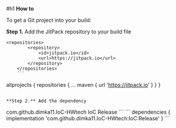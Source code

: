 #h1 **How to**

To get a Git project into your build:

**Step 1.** Add the JitPack repository to your build file
```
<repositories>
		<repository>
		    <id>jitpack.io</id>
		    <url>https://jitpack.io</url>
		</repository>
	</repositories>
	```
```
allprojects {
		repositories {
			...
			maven { url 'https://jitpack.io' }
		}
	}
```

**Step 2.** Add the dependency
```
<dependency>
	    <groupId>com.github.dimka11.IoC-HWtech</groupId>
	    <artifactId>IoC</artifactId>
	    <version>Release</version>
	</dependency>
	```
```
dependencies {
	        implementation 'com.github.dimka11.IoC-HWtech:IoC:Release'
	}
	```

